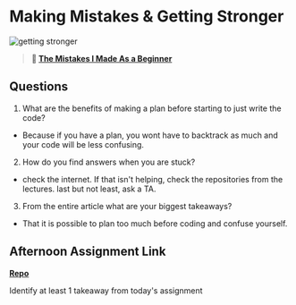 # Making Mistakes & Getting Stronger

![getting stronger](https://bcw.blob.core.windows.net/public/img/lesson-images/js-bootcamp-logo.jpg)

> **📖 [The Mistakes I Made As a Beginner](https://codeworksacademy.com/fs-student-guide/resources/wk2/06-Coding-Mistakes)**

## Questions

1. What are the benefits of making a plan before starting to just write the code?

- Because if you have a plan, you wont have to backtrack as much and your code will be less confusing.

2. How do you find answers when you are stuck?

- check the internet. If that isn't helping, check the repositories from the lectures. last but not least, ask a TA.

3. From the entire article what are your biggest takeaways?

 - That it is possible to plan too much before coding and confuse yourself.

## Afternoon Assignment Link

**[Repo](https://github.com/Thomas-Daily/<ASSIGNMENT_REPO>)**

Identify at least 1 takeaway from today's assignment
